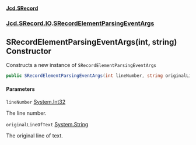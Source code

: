 #### [Jcd.SRecord](index.md 'index')
### [Jcd.SRecord.IO](Jcd.SRecord.IO.md 'Jcd.SRecord.IO').[SRecordElementParsingEventArgs](Jcd.SRecord.IO.SRecordElementParsingEventArgs.md 'Jcd.SRecord.IO.SRecordElementParsingEventArgs')

## SRecordElementParsingEventArgs(int, string) Constructor

Constructs a new instance of `SRecordElementParsingEventArgs`

```csharp
public SRecordElementParsingEventArgs(int lineNumber, string originalLineOfText);
```
#### Parameters

<a name='Jcd.SRecord.IO.SRecordElementParsingEventArgs.SRecordElementParsingEventArgs(int,string).lineNumber'></a>

`lineNumber` [System.Int32](https://docs.microsoft.com/en-us/dotnet/api/System.Int32 'System.Int32')

The line number.

<a name='Jcd.SRecord.IO.SRecordElementParsingEventArgs.SRecordElementParsingEventArgs(int,string).originalLineOfText'></a>

`originalLineOfText` [System.String](https://docs.microsoft.com/en-us/dotnet/api/System.String 'System.String')

The original line of text.